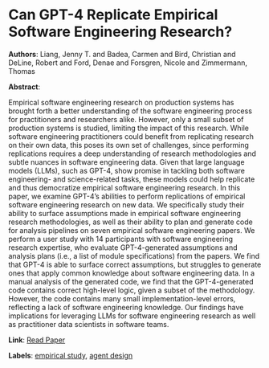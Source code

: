 # Can GPT-4 Replicate Empirical Software Engineering Research?

**Authors**: Liang, Jenny T. and Badea, Carmen and Bird, Christian and DeLine, Robert and Ford, Denae and Forsgren, Nicole and Zimmermann, Thomas

**Abstract**:

Empirical software engineering research on production systems has brought forth a better understanding of the software engineering process for practitioners and researchers alike. However, only a small subset of production systems is studied, limiting the impact of this research. While software engineering practitioners could benefit from replicating research on their own data, this poses its own set of challenges, since performing replications requires a deep understanding of research methodologies and subtle nuances in software engineering data. Given that large language models (LLMs), such as GPT-4, show promise in tackling both software engineering- and science-related tasks, these models could help replicate and thus democratize empirical software engineering research.  In this paper, we examine GPT-4’s abilities to perform replications of empirical software engineering research on new data. We specifically study their ability to surface assumptions made in empirical software engineering research methodologies, as well as their ability to plan and generate code for analysis pipelines on seven empirical software engineering papers. We perform a user study with 14 participants with software engineering research expertise, who evaluate GPT-4-generated assumptions and analysis plans (i.e., a list of module specifications) from the papers. We find that GPT-4 is able to surface correct assumptions, but struggles to generate ones that apply common knowledge about software engineering data. In a manual analysis of the generated code, we find that the GPT-4-generated code contains correct high-level logic, given a subset of the methodology. However, the code contains many small implementation-level errors, reflecting a lack of software engineering knowledge. Our findings have implications for leveraging LLMs for software engineering research as well as practitioner data scientists in software teams.

**Link**: [Read Paper](https://doi.org/10.1145/3660767)

**Labels**: [empirical study](../../labels/empirical_study.md), [agent design](../../labels/agent_design.md)
